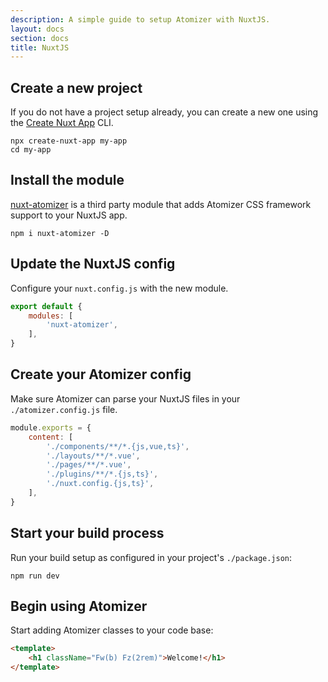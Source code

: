 ```yaml
---
description: A simple guide to setup Atomizer with NuxtJS.
layout: docs
section: docs
title: NuxtJS
---
```


## Create a new project

If you do not have a project setup already, you can create a new one using the [Create Nuxt App](https://nuxtjs.org/docs/get-started/installation/) CLI.

```shell
npx create-nuxt-app my-app
cd my-app
```

## Install the module

[nuxt-atomizer](https://github.com/dword-design/nuxt-atomizer) is a third party module that adds Atomizer CSS framework support to your NuxtJS app.

```shell
npm i nuxt-atomizer -D
```

## Update the NuxtJS config

Configure your `nuxt.config.js` with the new module.

```js
export default {
    modules: [
        'nuxt-atomizer',
    ],
}
```

## Create your Atomizer config

Make sure Atomizer can parse your NuxtJS files in your `./atomizer.config.js` file.

```js
module.exports = {
    content: [
        './components/**/*.{js,vue,ts}',
        './layouts/**/*.vue',
        './pages/**/*.vue',
        './plugins/**/*.{js,ts}',
        './nuxt.config.{js,ts}',
    ],
}
```

## Start your build process

Run your build setup as configured in your project's `./package.json`:

```shell
npm run dev
```

## Begin using Atomizer

Start adding Atomizer classes to your code base:

```html
<template>
    <h1 className="Fw(b) Fz(2rem)">Welcome!</h1>
</template>
```
